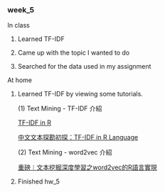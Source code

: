 ### week_5

In class

1. Learned TF-IDF

2. Came up with the topic I wanted to do
  
2. Searched for the data used in my assignment
  
  
At home

1. Learned TF-IDF by viewing some tutorials.
  
   (1) Text Mining - TF-IDF 介紹
   
      [TF-IDF in R](http://www.cc.ntu.edu.tw/chinese/epaper/0031/20141220_3103.html)
      
      [中文文本探勘初探：TF-IDF in R Language](http://mropengate.blogspot.tw/2016/04/tf-idf-in-r-language.html)
   
   (2) Text Mining - word2vec 介紹
   
      [重磅︱文本挖掘深度學習之word2vec的R語言實現](https://blog.csdn.net/sinat_26917383/article/details/51319312)

      
2. Finished hw_5

    []()
    
    []()
